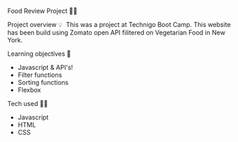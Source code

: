 
Food Review Project 🌮🥑

Project overview 💡 
This was a project at Technigo Boot Camp. This website has been build using Zomato open API filitered on Vegetarian Food in New York.

Learning objectives 🧠

- Javascript & API's! 
- Filter functions
- Sorting functions
- Flexbox

Tech used 👩‍💻
- Javascript
- HTML
- CSS


